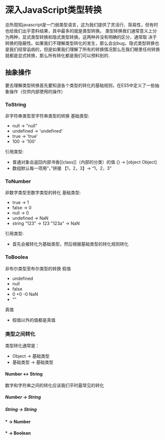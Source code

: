 # 深入JavaScript类型转换
总所周知javascript是一门弱类型语言，这为我们提供了灵活行、简易性，但有时也给我们出乎意料结果，其中最多的就是类型转换。
类型转换我们通常意义上分为两种，显式类型转换和隐式类型转换。这两种并没有明确的区分，通常取
决于转换的隐蔽性。如果我们不理解类型转化的发生，那么会出bug，隐式类型转换也是我们经常诟病的，但是如果我们理解了所有的转换情况那么在我们眼里任何转换就都是显式转换，那么所有转化都是我们可以预料到的.
## 抽象操作
要去理解类型转换首先要知道各个类型的转化的基础规则，在ES5中定义了一些抽象操作（仅供内部使用的操作）
### ToString
非字符串类型至字符串类型的转换
基础类型:
- null -> "null"
- undefined -> 'undefined'
- true -> 'true'
- 100 -> '100'

引用类型:
- 普通对象会返回内部书香[[class]]（内部的分类）的值 {} -> [object Object]
- 数组默认每一项用“，”拼接 【1，2，3】-> “1，2，3”
### ToNumber
非数字类型至数字类型的转化
基础类型:
- true -> 1
- false -> 0
- null -> 0
- undefined -> NaN
- string “123” -> 123  "123a" -> NaN

引用类型:
- 首先会被转化为基础类型，然后根据基础类型的转化规则转化
### ToBoolea
非布尔类型至布尔类型的转换
假值
- undefined
- null
- false
- 0 +0 -0 NaN
- “”

真值
- 假值以外的值都是真值
### 类型之间转化
类型转化通常是：
- Object -> 基础类型
- 基础类型 -> 基础类型

#### Number <-> String
数字和字符串之间的转化应该我们平时最常见的转化
##### Number -> String

##### String -> String

#### * -> Number

#### * -> Boolean


